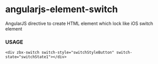 angularjs-element-switch
==========================

AngularJS directive to create HTML element which lock like iOS switch element 


### USAGE

    <div zbx-switch switch-style="switchStyleButton" switch-state="switchState1"></div>
